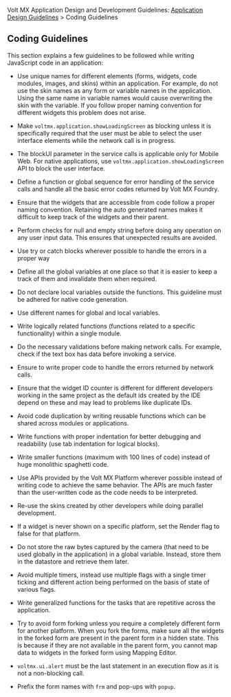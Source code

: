                           

Volt MX  Application Design and Development Guidelines: [Application Design Guidelines](Application_Design_Guidelines_Overview.md) > Coding Guidelines

Coding Guidelines
-----------------

This section explains a few guidelines to be followed while writing JavaScript code in an application:

*   Use unique names for different elements (forms, widgets, code modules, images, and skins) within an application. For example, do not use the skin names as any form or variable names in the application. Using the same name in variable names would cause overwriting the skin with the variable. If you follow proper naming convention for different widgets this problem does not arise.
*   Make `voltmx.application.showLoadingScreen` as blocking unless it is specifically required that the user must be able to select the user interface elements while the network call is in progress.
*   The blockUI parameter in the service calls is applicable only for Mobile Web. For native applications, use `voltmx.application.showLoadingScreen` API to block the user interface.
*   Define a function or global sequence for error handling of the service calls and handle all the basic error codes returned by Volt MX Foundry.
*   Ensure that the widgets that are accessible from code follow a proper naming convention. Retaining the auto generated names makes it difficult to keep track of the widgets and their parent.
*   Perform checks for null and empty string before doing any operation on any user input data. This ensures that unexpected results are avoided.
*   Use try or catch blocks wherever possible to handle the errors in a proper way
    
*   Define all the global variables at one place so that it is easier to keep a track of them and invalidate them when required.
*   Do not declare local variables outside the functions. This guideline must be adhered for native code generation.
*   Use different names for global and local variables.
*   Write logically related functions (functions related to a specific functionality) within a single module.
*   Do the necessary validations before making network calls. For example, check if the text box has data before invoking a service.
*   Ensure to write proper code to handle the errors returned by network calls.
*   Ensure that the widget ID counter is different for different developers working in the same project as the default ids created by the IDE depend on these and may lead to problems like duplicate IDs.
*   Avoid code duplication by writing reusable functions which can be shared across modules or applications.
*   Write functions with proper indentation for better debugging and readability (use tab indentation for logical blocks).
*   Write smaller functions (maximum with 100 lines of code) instead of huge monolithic spaghetti code.
*   Use APIs provided by the Volt MX Platform wherever possible instead of writing code to achieve the same behavior. The APIs are much faster than the user-written code as the code needs to be interpreted.
*   Re-use the skins created by other developers while doing parallel development.
*   If a widget is never shown on a specific platform, set the Render flag to false for that platform.
*   Do not store the raw bytes captured by the camera (that need to be used globally in the application) in a global variable. Instead, store them in the datastore and retrieve them later.
*   Avoid multiple timers, instead use multiple flags with a single timer ticking and different action being performed on the basis of state of various flags.
*   Write generalized functions for the tasks that are repetitive across the application.
*   Try to avoid form forking unless you require a completely different form for another platform. When you fork the forms, make sure all the widgets in the forked form are present in the parent form in a hidden state. This is because if they are not available in the parent form, you cannot map data to widgets in the forked form using Mapping Editor.
*   `voltmx.ui.alert` must be the last statement in an execution flow as it is not a non-blocking call.
*   Prefix the form names with `frm` and pop-ups with `popup`.

